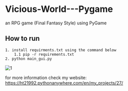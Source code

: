 # Vicious-World---Pygame
an RPG game (Final Fantasy Style) using PyGame

## How to run

~~~
1. install requirments.txt using the command below
    1.1 pip -r requirements.txt
2. python main_gui.py

~~~

![1](https://user-images.githubusercontent.com/47816410/140619897-91ec12ec-d1d7-47a3-b3c9-548399ce9adf.jpg)

for more information check my website: https://ht21992.pythonanywhere.com/en/my_projects/27/

